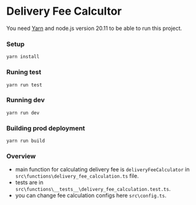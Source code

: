 # Delivery Fee Calcultor

You need [Yarn](https://classic.yarnpkg.com/lang/en/docs/install) and node.js version 20.11 to be able to run this project.

### Setup

```
yarn install
```

### Runing test

```
yarn run test
```

### Running dev

```
yarn run dev
```

### Building prod deployment

```
yarn run build
```

### Overview

- main function for calculating delivery fee is `deliveryFeeCalculator` in `src\functions\delivery_fee_calculation.ts` file.
- tests are in `src\functions\__tests__\delivery_fee_calculation.test.ts`.
- you can change fee calculation configs here `src\config.ts`.
